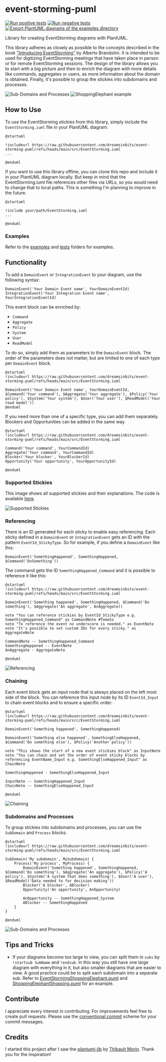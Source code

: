 # event-storming-puml
[![Run positive tests](https://github.com/dreamsinbits/event-storming-puml/actions/workflows/positive_tests.yml/badge.svg)](https://github.com/dreamsinbits/event-storming-puml/actions/workflows/positive_tests.yml) [![Run negative tests](https://github.com/dreamsinbits/event-storming-puml/actions/workflows/negative_tests.yml/badge.svg)](https://github.com/dreamsinbits/event-storming-puml/actions/workflows/negative_tests.yml) [![Export PlantUML diagrams of the examples directory](https://github.com/dreamsinbits/event-storming-puml/actions/workflows/export_examples.yml/badge.svg)](https://github.com/dreamsinbits/event-storming-puml/actions/workflows/export_examples.yml)

Library for creating EventStorming diagrams with PlantUML.

This library adheres as closely as possible to the concepts described in the book 
["Introducing EventStorming"](https://leanpub.com/introducing_eventstorming) by Alberto Brandolini.
It is intended to be used for digitizing EventStorming meetings that have taken place in person or for remote EventStorming sessions.
The design of the library allows you to start with a big picture and then to enrich the diagram with more details like commands, 
aggregates or users, 
as more information about the domain is obtained.
Finally,
it's possible to group the stickies into subdomains and processes.

![Sub-Domains and Processes](examples/out/SubDomainsAndProcesses.svg)
![ShoppingElephant example](examples/out/ShoppingElephantShopping.svg)

## How to Use
To use the EventStorming stickies from this library, 
simply include the `EventStorming.iuml` file in your PlantUML diagram:

```
@startuml

!includeurl https://raw.githubusercontent.com/dreamsinbits/event-storming-puml/refs/heads/main/src/EventStorming.iuml
...

@enduml
```

If you want to use this library offline, you can clone this repo and include it in your PlantUML diagram locally.
But keep in mind that the EventStorming.iuml file references other files via URLs,
so you would need to change that to local paths.
This is something I'm planning to improve in the future.

```
@startuml

!include your/path/EventStorming.iuml
...

@enduml
```
### Examples
Refer to the [examples](examples) and [tests](tests) folders for examples.

## Functionality
To add a `DomainEvent` or `IntegrationEvent` to your diagram, use the following syntax:

```
DomainEvent('Your Domain Event name', YourDomainEventId)
IntegrationEvent('Your Integration Event name', YourIntegrationEventId)
```

This event block can be enriched by:
- `Command`
- `Aggregate`
- `Policy`
- `System`
- `User`
- `ReadModel`

To do so, simply add them as parameters to the `DomainEvent` block.
The order of the parameters does not matter,
but are limited to one of each type per `DomainEvent` block.

```plantuml
@startuml
!includeurl https://raw.githubusercontent.com/dreamsinbits/event-storming-puml/refs/heads/main/src/EventStorming.iuml

DomainEvent('Your Domain Event name', YourDomainEventId, $Command('Your command'), $Aggregate('Your aggregate'), $Policy('Your policy'), $System('Your system'), $User('Your user'), $ReadModel('Your read model'))
@enduml
```

If you need more than one of a specific type,
you can add them separately.
Blockers and Opportunities can be added in the same way.

```plantuml
@startuml
!includeurl https://raw.githubusercontent.com/dreamsinbits/event-storming-puml/refs/heads/main/src/EventStorming.iuml

Command('Your command', YourCommandId)
Aggregate('Your command', YourCommandId)
Blocker('Your blocker', YourBlockerId)
Opportunity('Your opportunity', YourOpportunityId)

@enduml
```

### Supported Stickies
This image shows all supported stickies and their explanations.
The code is available [here](examples/AllStickies.puml).

![Supported Stickies](examples/out/AllStickies.svg)

### Referencing
There is an ID generated for each sticky to enable easy referencing.
Each sticky defined in a `DomainEvent` or `IntegrationEvent` gets an ID with the pattern `EventId_StickyType`. 
So for example, if you define a `DomainEvent` like this:
```
DomainEvent('SomethingHappened', SomethingHappened, $Command('DoSomething'))
```
The command gets the ID `SomethingHappened_Command` and it is possible to reference it like this:

```plantuml
@startuml
!includeurl https://raw.githubusercontent.com/dreamsinbits/event-storming-puml/refs/heads/main/src/EventStorming.iuml

DomainEvent('Something happened', SomethingHappened, $Command('Do something'), $Aggregate('An aggregate', AnAggregate))

note "You can reference stickies by EventId_StickyType e.g. SomethingHappened_Command" as CommandNote #Tomato
note "To reference the event no underscore is needed." as EventNote
note "It's possible to set custom IDs for every sticky." as AggregateNote

CommandNote -- SomethingHappened_Command
SomethingHappened -- EventNote
AnAggregate - AggregateNote

@enduml
```

![Referencing](examples/out/Referencing.svg)

### Chaining
Each event block gets an input node that is always placed on the left most side of the block.
You can reference this input node by its ID `EventId_Input` to chain event blocks and to ensure a specific order:

```plantuml
@startuml
!includeurl https://raw.githubusercontent.com/dreamsinbits/event-storming-puml/refs/heads/main/src/EventStorming.iuml

DomainEvent('Something happened', SomethingHappened)

DomainEvent('Something else happened', SomethingElseHappened, $Command('Do something else'), $Policy('Another policy'))

note "This shows the start of a new event stickies block" as InputNote
note "You can chain and set the order of event sticky blocks by referencing EventName_Input e.g. SomethingElseHappened_Input" as ChainNote

SomethingHappened - SomethingElseHappened_Input

InputNote -- SomethingHappened_Input
ChainNote -- SomethingElseHappened_Input

@enduml
```

![Chaining](examples/out/Chaining.svg)

### Subdomains and Processes
To group stickies into subdomains and processes,
you can use the `SubDomain` and `Process` blocks:

```plantuml
@startuml
!includeurl https://raw.githubusercontent.com/dreamsinbits/event-storming-puml/refs/heads/main/src/EventStorming.iuml

SubDomain('My subdomain', MySubdomain) {
    Process('My process', MyProcess) {
        DomainEvent('Something happened', SomethingHappened, $Command('Do something'), $Aggregate('An aggregate'), $Policy('A policy'), $System('A system that does something'), $User('A user'), $ReadModel('Data needed to for decision making'))
        Blocker('A blocker', ABlocker)
        Opportunity('An opportunity', AnOpportunity)

        AnOpportunity -- SomethingHappened_System
        ABlocker -- SomethingHappened
    }
}

@enduml
```

![Sub-Domains and Processes](examples/out/SubDomainsAndProcesses.svg)

## Tips and Tricks
- If your diagrams become too large to view, 
  you can split them in `subs` by `!startsub SubName` and `!endsub`. 
  In this way you still have one large diagram with everything in it,
  but also smaller diagrams that are easier to view.
  A good practice could be to split each subdomain into a separate sub.
  Refer to [EventStormingShoppingElephant.puml](examples/EventStormingShoppingElephant.puml) and 
  [ShoppingElephantShopping.puml](examples/ShoppingElephantShopping.puml) for an example.

## Contribute
I appreciate every interest in contributing.
For improvements feel free to create pull requests.
Please use the [conventional commit](https://www.conventionalcommits.org/en/v1.0.0/) scheme for your commit messages.

## Credits
I started this project after I saw the [plantuml-lib](https://github.com/tmorin/plantuml-libs) by [Thibault Morin](https://github.com/tmorin).
Thank you for the inspiration!
